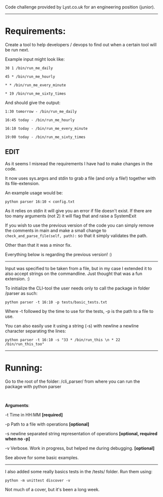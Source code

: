Code challenge provided by Lyst.co.uk for an engineering position (junior).

-----

# Requirements:


Create a tool to help developers / devops to find out when a certain tool will be run next.

Example input might look like:

~~~
30 1 /bin/run_me_daily

45 * /bin/run_me_hourly

* * /bin/run_me_every_minute

* 19 /bin/run_me_sixty_times
~~~
And should give the output:
~~~
1:30 tomorrow - /bin/run_me_daily

16:45 today - /bin/run_me_hourly

16:10 today - /bin/run_me_every_minute

19:00 today - /bin/run_me_sixty_times
~~~



EDIT
----

As it seems I misread the requirements I have had to make changes in the code.

It now uses sys.argvs and stdin to grab a file (and only a file!) together with its file-extension.

An example usage would be:
~~~
python parser 16:10 < config.txt
~~~

As it relies on stdin it will give you an error if file doesn't exist.
If there are too many arguments (not 2) it will flag that and raise a SystemExit

If you wish to use the previous version of the code you can simply remove
the comments in main and make a small change to `check_and_parse_file(self, path):`
so that it simply validates the path.

Other than that it was a minor fix.

Everything below is regarding the previous version! :)


------------------------------------------------------
Input was specified to be taken from a file, but in my case I extended it to
also accept strings on the commandline. Just thought that was a fun extension. :)

To initialize the CLI-tool the user needs only to call the package in folder /parser as such:

~~~
python parser -t 16:10 -p tests/basic_tests.txt
~~~

Where -t followed by the time to use for the tests, -p is the path to a file to use.

You can also easily use it using a string (-s) with newline a newline character separating the lines:

~~~
python parser -t 16:10 -s "33 * /bin/run_this \n * 22 /bin/run_this_too"
~~~

----

# Running:

Go to the root of the folder: /cli_parser/ from where you can run the package with python parser <arguments>

<br>

**Arguments**:

-t Time in HH:MM **[required]**

-p Path to a file with operations **[optional]**

-s newline separated string representation of operations **[optional, required when no -p]**

-v Verbose. Work in progress, but helped me during debugging. **[optional]**


See above for some basic examples.

----

I also added some really basics tests in the /tests/ folder. Run them using:
~~~
python -m unittest discover -v
~~~
Not much of a cover, but it's been a long week.